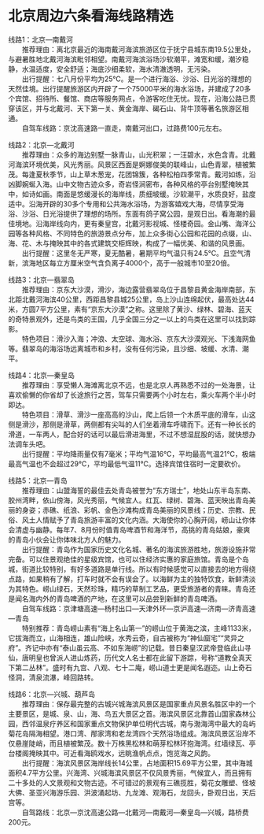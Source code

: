 # 北京周边六条看海线路精选  

线路1：北京—南戴河  
&emsp;&emsp;推荐理由：离北京最近的海南戴河海滨旅游区位于抚宁县城东南19.5公里处，与避暑胜地北戴河海滨毗邻相望。南戴河海滨浴场沙软潮平，滩宽和缓，潮汐稳静，水温适度，安全舒适；海底沙细柔软，海水清澈透明，无污染。  
&emsp;&emsp;出行提醒：七八月份平均为25℃。是一个进行海浴、沙浴、日光浴的理想的天然佳境。出行提醒旅游区内开辟了一个75000平米的海水浴场，并建成了20多个宾馆、招待所、餐馆、商店等服务网点，令游客吃住无忧。现在，沿海公路已贯穿该区，并与北戴河、天下第一关、黄金海岸、碣石山、背牛顶等著名旅游区相通。  
&emsp;&emsp;自驾车线路：京沈高速路一直走，南戴河出口，过路费100元左右。  

线路2：北京—北戴河  
&emsp;&emsp;推荐理由：众多的海边别墅一脉青山，山光积翠；一汪碧水，水色含青。北戴河海滨环境优美，风光秀丽。风景区西面是婀娜俊美的联峰山，山色青翠，植被繁茂。每逢夏秋季节，山上草木葱宠，花团锦簇，各种松柏四季常青。戴河如练，沿凶脚婉蜒入海。山中文物古迹众多，奇岩怪涧密布，各种风格的亭台别墅掩映其中，如诗如画。南面是悠缓漫长的海岸线，质细坡缓。沙软潮平，水质良好，盐度适中。沿海开辟的30多个专用和公共海水浴场，为游客嬉戏大海，尽情享受海浴、沙浴、日光浴提供了理想的场所。东面有鸽子窝公园，是观日出。看海潮的最佳境地。沿海岸线向内，更有秦皇宫，北戴河影视城、怪楼奇园。金山嘴、海洋公园等各种风格、不同特色的旅游景点分布，加上众多街心公园和花园的点缀，山、海、花、木与掩映其中的各式建筑交柜辉映，构成了一幅优美、和谐的风景画。  
&emsp;&emsp;出行提醒：这里冬无严寒，夏无酷暑，暑期平均气温只有24.5℃。且空气清新，滨海地区每立方厘米空气含负离子4000个，高于一般城市10至20倍。  

线路3：北京—翡翠岛  
&emsp;&emsp;推荐理由：京东大沙漠，滑沙，海边露营翡翠岛位于昌黎县黄金海岸南部，东北距北戴河海滨40公里，西距昌黎县城25公里，岛上沙山连绵起伏，最高处达44米，方圆7平方公里，素有“京东大沙漠”之称。这里除了黄沙、绿林、碧海、蓝天的奇特景观外，还是鸟类的王国，几乎全国三分之一以上的鸟类在这里可以找到踪影。  
&emsp;&emsp;特色项目：滑沙入海；冲浪、太空球、海水浴、京东大沙漠观光、下浅海网鱼等。翡翠岛的海浴场远离城市和乡村，没有任何污染，且沙细、坡缓、水清、潮平。  

线路4：北京—秦皇岛  
&emsp;&emsp;推荐理由：享受懒人海滩离北京不远，也是北京人再熟悉不过的一处海景，让喜欢偷懒的你省却了长途旅行之苦，驾车只需要两个小时左右，乘火车两个半小时即达。  
&emsp;&emsp;特色项目：滑草、滑沙一座高高的沙山，爬上后领一个木质平底的滑车，山这侧是滑沙，那侧是滑草，两侧都有尖叫的人们坐着滑车呼啸而下。还有一种长长的滑道，一车两人，配合好的话可以最后滑进海里，不过不想湿屁股的话，就快想办法调车头吧。  
&emsp;&emsp;出行提醒：平均降雨量仅有7毫米；平均气温16℃，平均最高气温21℃，极端最高气温也不会超过29℃，平均最低气温11℃。选择宾馆住宿时一定要砍价。  

线路5：北京—青岛  
&emsp;&emsp;推荐理由：山盟海誓的最佳去处青岛被誉为“东方瑞士”，地处山东半岛东南、胶州湾畔，依山傍海，风光秀丽，气候宜人。红瓦、绿树、碧海、蓝天映出青岛美丽的身姿；赤礁、纸浪、彩帆、金色沙滩构成青岛美丽的风景线；历史、宗教、民俗、风土人情赋予了青岛旅游丰富的文化内涵。大海使你的心胸开阔，崂山让你体会清虚与幽静。每年7、8月份时值青岛啤酒节和海洋节，高挑的青岛姑娘，豪爽的青岛小伙会让你体味北方人的魅力。  
&emsp;&emsp;出行提醒：青岛作为国家历史文化名城、著名的海滨旅游胜地，旅游设施非常完备。可以住景观绝佳的星级宾馆，也可以住经济实惠的家庭旅馆。青岛是个岛城，街道比较特别，有好多道路是单行线。所以有时候感觉可以直接去的地方得绕点路，如果稍有了解，打车时就不会有误会了。以海鲜为主的独特饮食，新鲜清淡为其特色。崂山绿石，天然珍珠，精巧的草制工艺品，更受旅游者的青睐。青岛还是闻名海内外的青岛啤酒的产地，在这里可以品尝到新鲜的青岛啤酒。  
&emsp;&emsp;自驾车线路：京津塘高速—杨村出口—天津外环—京沪高速—济南—济青高速—青岛  
&emsp;&emsp;特别推荐：青岛崂山素有“海上名山第一”的崂山位于黄海之滨，主峰1133米，它拔海而立，山海相连，雄山险峡，水秀云奇，自古被称为“神仙窟宅”“灵异之府”。齐记中亦有“泰山虽云高、不如东海崂”的记载。昔日秦皇汉武帝登临此山寻仙，唐明皇也曾派人进山炼药，历代文人名士都在此留下游踪，号称“道教全真天下第二丛林”。盛时有九宫、八观、七十二庵，崂山道士更是闻名遐迩。山上奇石怪洞，清泉流瀑，峰回路转。  

线路6：北京—兴城、葫芦岛  
&emsp;&emsp;推荐理由：保存最完整的古城兴城海滨风景区是国家重点风景名胜区中的一个主要景区，是城、泉、山，海、鸟五大景区之首。海滨风景区北靠首山国家森林公园，西邻温泉疗养区和国家重点文物保护单位明代古城，南与渤海湾中最大的岛屿菊花岛隔海相望。港口湾、邴家湾和老龙湾四个天然浴场组成。海滨风景区沿岸不仅悬崖陡峭，而且植被繁茂。数十万株黑松林和萌芽松林环抱海湾。红墙绿瓦、亭台楼阁掩映其中。可近看海鸥戏水，远眺渔帆点点，饱览海之风韵。  
&emsp;&emsp;出行提醒：海滨风景区海岸线长14公里，占地面积15.69平方公里，其中海城面积4.7平方公里。兴海湾、兴城海滨风景区不仅风景秀丽，气候宜人，而且拥有二十多处的人文景观和文物古迹。不可错过的景观有三礁揽胜，菊花女雕塑、怪坡大佛、圣亚兴海游乐园、洪波涌起坊、九龙滩、观海石，龙回头，卧观日出，天后宫等。  
&emsp;&emsp;自驾路线：北京—京沈高速公路—北戴河—南戴河—秦皇岛—兴城，路桥费200元。  